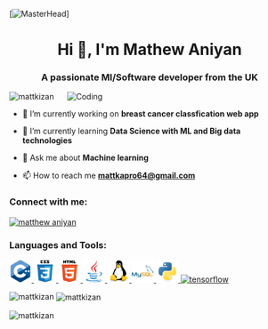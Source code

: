 [![MasterHead](https://cdn.pixabay.com/photo/2023/08/15/14/05/banner-8192025_1280.png)]
<h1 align="center">Hi 👋, I'm Mathew Aniyan</h1>
<h3 align="center">A passionate Ml/Software developer from the UK</h3>
<img align="right" alt="Coding" width="400" src="https://media.licdn.com/dms/image/D4D12AQHzUX-8q0O2Mw/article-cover_image-shrink_720_1280/0/1681825317005?e=2147483647&v=beta&t=k1vqh7b_XqBrWBx24quTtc7NVRpYje7d0VtPoD2wJY8">

<p align="left"> <img src="https://komarev.com/ghpvc/?username=mattkizan&label=Profile%20views&color=0e75b6&style=flat" alt="mattkizan" /> </p>

- 🔭 I’m currently working on **breast cancer classfication web app**

- 🌱 I’m currently learning **Data Science with ML and Big data technologies**

- 💬 Ask me about **Machine learning**

- 📫 How to reach me **mattkapro64@gmail.com**

<h3 align="left">Connect with me:</h3>
<p align="left">
<a href="https://linkedin.com/in/matthew aniyan" target="blank"><img align="center" src="https://raw.githubusercontent.com/rahuldkjain/github-profile-readme-generator/master/src/images/icons/Social/linked-in-alt.svg" alt="matthew aniyan" height="30" width="40" /></a>
</p>

<h3 align="left">Languages and Tools:</h3>
<p align="left"> <a href="https://www.w3schools.com/cpp/" target="_blank" rel="noreferrer"> <img src="https://raw.githubusercontent.com/devicons/devicon/master/icons/cplusplus/cplusplus-original.svg" alt="cplusplus" width="40" height="40"/> </a> <a href="https://www.w3schools.com/css/" target="_blank" rel="noreferrer"> <img src="https://raw.githubusercontent.com/devicons/devicon/master/icons/css3/css3-original-wordmark.svg" alt="css3" width="40" height="40"/> </a> <a href="https://www.w3.org/html/" target="_blank" rel="noreferrer"> <img src="https://raw.githubusercontent.com/devicons/devicon/master/icons/html5/html5-original-wordmark.svg" alt="html5" width="40" height="40"/> </a> <a href="https://www.java.com" target="_blank" rel="noreferrer"> <img src="https://raw.githubusercontent.com/devicons/devicon/master/icons/java/java-original.svg" alt="java" width="40" height="40"/> </a> <a href="https://www.linux.org/" target="_blank" rel="noreferrer"> <img src="https://raw.githubusercontent.com/devicons/devicon/master/icons/linux/linux-original.svg" alt="linux" width="40" height="40"/> </a> <a href="https://www.mysql.com/" target="_blank" rel="noreferrer"> <img src="https://raw.githubusercontent.com/devicons/devicon/master/icons/mysql/mysql-original-wordmark.svg" alt="mysql" width="40" height="40"/> </a> <a href="https://www.python.org" target="_blank" rel="noreferrer"> <img src="https://raw.githubusercontent.com/devicons/devicon/master/icons/python/python-original.svg" alt="python" width="40" height="40"/> </a> <a href="https://www.tensorflow.org" target="_blank" rel="noreferrer"> <img src="https://www.vectorlogo.zone/logos/tensorflow/tensorflow-icon.svg" alt="tensorflow" width="40" height="40"/> </a> </p>

<p><img align="left" src="https://github-readme-stats.vercel.app/api/top-langs?username=mattkizan&show_icons=true&locale=en&layout=compact" alt="mattkizan" /></p>

<p>&nbsp;<img align="center" src="https://github-readme-stats.vercel.app/api?username=mattkizan&show_icons=true&locale=en" alt="mattkizan" /></p>

<p><img align="center" src="https://github-readme-streak-stats.herokuapp.com/?user=mattkizan&" alt="mattkizan" /></p>

